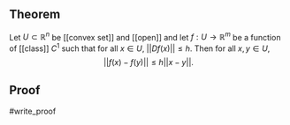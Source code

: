 ## Theorem
Let $U \subset \mathbb R^n$ be [[convex set]] and [[open]] and let $f: U\to\mathbb R^m$ be a function of [[class]] $C^1$ such that for all $x\in U$, $||Df(x)|| \leq h$. Then for all $x,y\in U$, $$||f(x)-f(y)|| \leq h||x-y||.$$
## Proof
#write_proof 